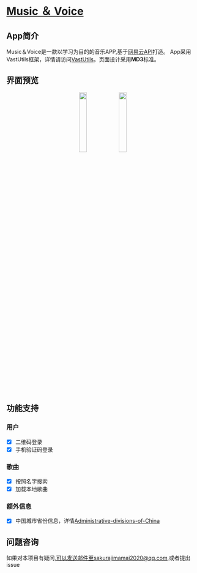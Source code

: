 # [Music ＆ Voice](https://github.com/SakurajimaMaii/Music-Voice)

## App简介

Music＆Voice是一款以学习为目的的音乐APP,基于[网易云API](https://github.com/Binaryify/NeteaseCloudMusicApi)打造。
App采用VastUtils框架，详情请访问[VastUtils](https://github.com/SakurajimaMaii/VastUtils)。页面设计采用**MD3**标准。

## 界面预览

<div align="center">
<img src="https://github.com/SakurajimaMaii/Music-Voice/blob/master/mdResource/preview_2.jpg" width="20%"/>
<img src="https://github.com/SakurajimaMaii/Music-Voice/blob/master/mdResource/preview_1.jpg" width="20%"/>
</div>

## 功能支持

### 用户

- [x] 二维码登录
- [x] 手机验证码登录

### 歌曲

- [x] 按照名字搜索
- [x] 加载本地歌曲

### 额外信息

- [x] 中国城市省份信息，详情[Administrative-divisions-of-China](https://github.com/SakurajimaMaii/Administrative-divisions-of-China)

## 问题咨询

如果对本项目有疑问,可以发送邮件至sakurajimamai2020@qq.com,或者提出issue
